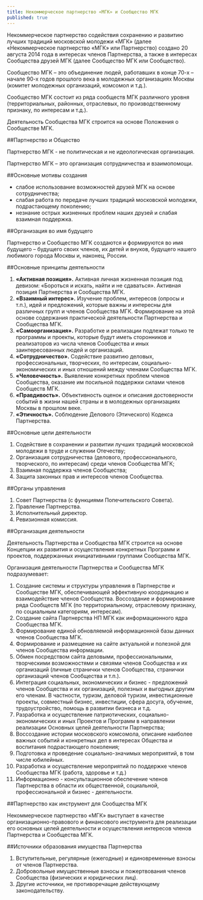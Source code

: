 ```yaml
---
title: Некоммерческое партнерство «МГК» и Сообщество МГК
published: true
---
```



Некоммерческое партнерство содействия сохранению и развитию лучших традиций московской молодежи «МГК» (далее «Некоммерческое партнерство «МГК» или Партнерство) создано 20 августа 2014 года в интересах членов Партнерства, а также в интересах Сообщества друзей МГК (далее Сообщество МГК или Сообщество).

Сообщество МГК – это объединение людей, работавших в конце 70-х – начале 90-х годов прошлого века в молодежных организациях Москвы (комитет молодежных организаций, комсомол и т.д.).

Сообщество МГК состоит из ряда сообществ МГК различного уровня (территориальных, районных, отраслевых, по производственному признаку, по интересам и т.д.).

Деятельность Сообщества МГК строится на основе Положения о Сообществе МГК.

##Партнерство и Общество

Партнерство МГК - не политическая и не идеологическая организация.

Партнерство МГК – это организация сотрудничества и взаимопомощи. 

##Основные мотивы создания

- слабое использование возможностей друзей МГК на основе сотрудничества;
- слабая работа по передаче лучших традиций московской молодежи, подрастающему поколению; 
- незнание острых жизненных проблем наших друзей и слабая взаимная поддержка.

##Организация во имя будущего

Партнерство и Сообщество МГК создаются и формируются во имя будущего – будущего своих членов, их детей и внуков, будущего нашего любимого города Москвы и, наконец, России. 

##Основные принципы деятельности

1. **«Активная позиция».** Активная личная жизненная позиция  под девизом: «Бороться и искать, найти и не сдаваться». Активная позиция Партнерства и Сообщества МГК.
2. **«Взаимный интерес».** Изучение проблем, интересов (опросы и т.п.), идей и предложений, которые важны и интересны для различных групп и членов Сообщества МГК. Формирование на этой основе содержания практической деятельности Партнерства и Сообщества МГК. 
3. **«Самоорганизация».** Разработке и реализации подлежат только те программы и проекты, которые будут иметь сторонников и реализаторов из числа членов Сообщества и иных заинтересованных людей и организаций. 
4. **«Сотрудничество».** Содействие развитию деловых, профессиональных, творческих, по интересам, социально-экономических и иных отношений между членами Сообщества МГК.
5. **«Человечность».** Выявление конкретных проблем членов Сообщества, оказание им посильной поддержки силами членов Сообществ МГК.
6. **«Правдивость».** Объективность оценок и описания достоверности событий в жизни нашей страны и в молодежных организациях Москвы в прошлом веке.
7. **«Этичность».** Соблюдение Делового (Этического) Кодекса Партнерства.

##Основные цели деятельности

1. Содействие в сохранении и развитии лучших традиций московской молодежи в труде и служении Отечеству;
2. Организация сотрудничества (делового, профессионального, творческого, по интересам) среди членов Сообщества МГК;
3. Взаимная поддержка членов Сообщества;
4. Защита законных прав и интересов членов Сообщества.

##Органы управления
1. Совет Партнерства (с функциями Попечительского Совета).
2. Правление Партнерства.
3. Исполнительный директор.
4. Ревизионная комиссия.

##Организация деятельности

Деятельность Партнерства и Сообщества МГК строится на основе Концепции их развития и осуществления конкретных Программ и проектов, поддержанных инициативными группами Сообщества МГК.

Организация деятельности Партнерства и Сообщества МГК подразумевает:

1. Создание системы и структуры управления в Партнерстве и Сообществе МГК, обеспечивающей эффективную координацию и взаимодействие членов Сообщества. Воссоздание и формирование ряда Сообществ МГК (по территориальному, отраслевому признаку, по социальным категориям, интересам).
2. Создание сайта Партнерства НП МГК как информационного ядра Сообщества МГК. 
3. Формирование единой обновляемой информационной базы данных членов Сообщества МГК.
4. Формирование и размещение на сайте актуальной и полезной для членов Сообщества информации. 
5. Обмен посредством сайта деловыми, профессиональными, творческими  возможностями и связями членов Сообщества и их организаций (личные странички членов Сообщества, странички организаций членов Сообщества и т.п.). 
6. Интеграция социальных, экономических и бизнес - предложений членов Сообщества и их организаций, полезных и выгодных другим  его членам. В частности, туризм, деловой туризм, инвестиционные проекты, совместный бизнес, инвестиции, сфера досуга, обучение, трудоустройство, помощь в развитии бизнеса и т.д.
7. Разработка и осуществление патриотических, социально-экономических и иных Проектов и Программ в направлении реализации Основных целей деятельности Партнерства;
8. Воссоздание истории московского комсомола, описание наиболее важных событий и конкретных дел в интересах Общества и воспитания подрастающего поколения;
9. Подготовка и проведение социально-значимых мероприятий, в том числе юбилейных.
10. Разработка и осуществление мероприятий по поддержке членов Сообщества МГК (работа, здоровье и т.д.)
11. Информационно - консультационное обеспечение членов Партнерства в области их общественной, социальной, профессиональной и бизнес - деятельности.

##Партнерство как инструмент для Сообщества МГК

Некоммерческое партнерство «МГК» выступает в качестве организационно-правового и финансового инструмента для реализации его основных целей деятельности и осуществления интересов членов Партнерства и Сообщества МГК.

##Источники образования имущества Партнерства

1. Вступительные, регулярные (ежегодные) и единовременные взносы от членов Партнерства.
2. Добровольные имущественные взносы и пожертвования членов Сообщества (физических и юридических лиц).
3. Другие источники, не противоречащие действующему законодательству.
